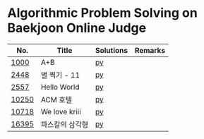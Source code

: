 # Algorithmic Problem Solving on Baekjoon Online Judge

| No. | Title | Solutions | Remarks |
| --- | ----- | --------- | ------- |
| [1000](https://www.acmicpc.net/problem/1000) | A+B | [py](solutions/py/1000.py) | |
| [2448](https://www.acmicpc.net/problem/2448) | 별 찍기 - 11 | [py](solutions/py/2448.py) | |
| [2557](https://www.acmicpc.net/problem/2557) | Hello World | [py](solutions/py/2557.py) | |
| [10250](https://www.acmicpc.net/problem/10250) | ACM 호텔 | [py](solutions/py/10250.py) | |
| [10718](https://www.acmicpc.net/problem/10718) | We love kriii | [py](solutions/py/10718.py) | |
| [16395](https://www.acmicpc.net/problem/16395) | 파스칼의 삼각형 | [py](solutions/py/16395.py) | |
